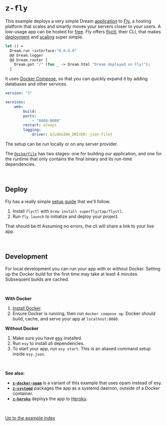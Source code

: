 # `z-fly`

This example deploys a very simple Dream
[application](https://github.com/aantron/dream/blob/master/example/z-fly/app.ml)
to [Fly](https://www.fly.io/), a hosting platform that scales and smartly moves your servers closer to your users. A low-usage app can be hosted for
[free](https://fly.io/docs/about/pricing/#free-tier). Fly offers [flyctl](https://fly.io/docs/getting-started/installing-flyctl/), their CLI, that makes [deployment](https://fly.io/docs/hands-on/start/) and
[scaling](https://fly.io/docs/reference/scaling/) super simple.

```ocaml
let () =
  Dream.run ~interface:"0.0.0.0"
  @@ Dream.logger
  @@ Dream.router [
    Dream.get "/" (fun _ -> Dream.html "Dream deployed on Fly!");
  ]
```

It uses [Docker Compose](https://docs.docker.com/compose/), so that you can
quickly expand it by adding databases and other services.

```yaml
version: "3"

services:
    web:
        build: .
        ports:
            - "8080:8080"
        restart: always
        logging:
            driver: ${LOGGING_DRIVER:-json-file}
```

The setup can be run locally or on any server provider.

The
[`Dockerfile`](https://github.com/aantron/dream/blob/master/example/z-docker-esy/Dockerfile)
has two stages: one for building our application, and one for the runtime that
only contains the final binary and its run-time dependencies.

<br>

## Deploy

Fly has a really simple [setup guide](https://fly.io/docs/hands-on/start/) that we'll follow.

1. Install `flyctl` with `brew install superfly/tap/flyctl`.
2. Run `fly launch` to initialize and deploy your project.

That should be it! Assuming no errors, the cli will share a link to your live app.

<br>

## Development

For local development you can run your app with or without Docker. Setting up the Docker build for the first time may take at least 4 minutes. Subsequent builds are cached.

<br>

**With Docker**

1. [Install Docker](https://www.docker.com/get-started).
2. Ensure Docker is running, then run `docker compose up`. Docker should build, cache, and serve your app at `localhost:8080`.

**Without Docker**

1. Make sure you have [esy](https://esy.sh) installed.
2. Run `esy` to install all dependencies.
3. To start your app, run `esy start`. This is an aliased command setup inside `esy.json`.

<br>

**See also:**

-   [**`z-docker-opam`**](../z-docker-opam#files) is a variant of this example
    that uses opam instead of esy.
-   [**`z-systemd`**](../z-systemd#files) packages the app as a systemd daemon,
    outside of a Docker container.
-   [**`z-heroku`**](../z-heroku#files) deploys the app to
    [Heroku](https://heroku.com).

<br>

[Up to the example index](../#deploying)
